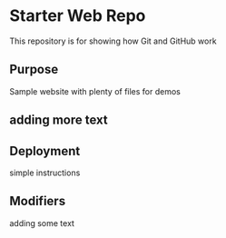 # Starter Web Repo

This repository is for showing how Git and GitHub work

## Purpose

Sample website with plenty of files for demos

## adding more text

## Deployment
simple instructions

## Modifiers
adding some text